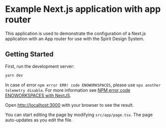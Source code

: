 # Example Next.js application with app router

This application is used to demonstrate the configuration of a Next.js application with an App router for use with the Spirit Design System.

## Getting Started

First, run the development server:

```bash
yarn dev
```

In case of error `npm error ERR! code ENOWORKSPACES`, please use `npx another telemetry disable`. For more information see [NPM error code ENOWORKSPACES with NextJS][npm-error-enoworkspaces].

Open [http://localhost:3000](http://localhost:3000) with your browser to see the result.

You can start editing the page by modifying `src/app/page.tsx`. The page auto-updates as you edit the file.

[npm-error-enoworkspaces]: https://github.com/vercel/turborepo/issues/4183
